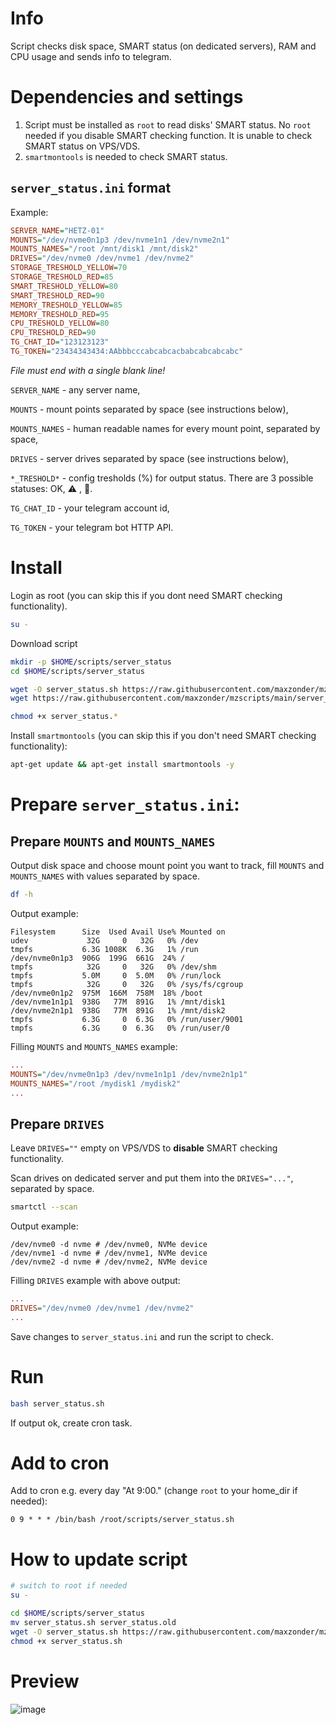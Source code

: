 # Info
Script checks disk space, SMART status (on dedicated servers), RAM and CPU usage and sends info to telegram.

# Dependencies and settings
1. Script must be installed as `root` to read disks' SMART status. No `root` needed if you disable SMART checking function. It is unable to check SMART status on VPS/VDS.
2. `smartmontools` is needed to check SMART status.

## `server_status.ini` format

Example:

```ini
SERVER_NAME="HETZ-01"
MOUNTS="/dev/nvme0n1p3 /dev/nvme1n1 /dev/nvme2n1"
MOUNTS_NAMES="/root /mnt/disk1 /mnt/disk2"
DRIVES="/dev/nvme0 /dev/nvme1 /dev/nvme2"
STORAGE_TRESHOLD_YELLOW=70
STORAGE_TRESHOLD_RED=85
SMART_TRESHOLD_YELLOW=80
SMART_TRESHOLD_RED=90
MEMORY_TRESHOLD_YELLOW=85
MEMORY_TRESHOLD_RED=95
CPU_TRESHOLD_YELLOW=80
CPU_TRESHOLD_RED=90
TG_CHAT_ID="123123123"
TG_TOKEN="23434343434:AAbbbcccabcabcacbabcabcabcabc"


```
_File must end with a single blank line!_

`SERVER_NAME` - any server name,

`MOUNTS` - mount points separated by space (see instructions below),

`MOUNTS_NAMES` - human readable names for every mount point, separated by space,

`DRIVES` - server drives separated by space (see instructions below),

`*_TRESHOLD*` - config tresholds (%) for output status. There are 3 possible statuses: OK, :warning: , :red_circle:.

`TG_CHAT_ID` - your telegram account id,

`TG_TOKEN` - your telegram bot HTTP API.


# Install

Login as root (you can skip this if you dont need SMART checking functionality).

```bash
su -
```

Download script

```bash
mkdir -p $HOME/scripts/server_status
cd $HOME/scripts/server_status

wget -O server_status.sh https://raw.githubusercontent.com/maxzonder/mzscripts/main/server_status/server_status.sh
wget https://raw.githubusercontent.com/maxzonder/mzscripts/main/server_status/server_status.ini

chmod +x server_status.*
```

Install `smartmontools` (you can skip this if you don't need SMART checking functionality):

```bash
apt-get update && apt-get install smartmontools -y
```

# Prepare `server_status.ini`:

## Prepare `MOUNTS` and `MOUNTS_NAMES`

Output disk space and choose mount point you want to track, fill `MOUNTS` and `MOUNTS_NAMES` with values separated by space.

```bash
df -h
```

Output example:

```
Filesystem      Size  Used Avail Use% Mounted on
udev             32G     0   32G   0% /dev
tmpfs           6.3G 1008K  6.3G   1% /run
/dev/nvme0n1p3  906G  199G  661G  24% /
tmpfs            32G     0   32G   0% /dev/shm
tmpfs           5.0M     0  5.0M   0% /run/lock
tmpfs            32G     0   32G   0% /sys/fs/cgroup
/dev/nvme0n1p2  975M  166M  758M  18% /boot
/dev/nvme1n1p1  938G   77M  891G   1% /mnt/disk1
/dev/nvme2n1p1  938G   77M  891G   1% /mnt/disk2
tmpfs           6.3G     0  6.3G   0% /run/user/9001
tmpfs           6.3G     0  6.3G   0% /run/user/0
```

Filling `MOUNTS` and `MOUNTS_NAMES` example:

```ini
...
MOUNTS="/dev/nvme0n1p3 /dev/nvme1n1p1 /dev/nvme2n1p1"
MOUNTS_NAMES="/root /mydisk1 /mydisk2"
...
```

## Prepare `DRIVES`

Leave `DRIVES=""` empty on VPS/VDS to **disable** SMART checking functionality.

Scan drives on dedicated server and put them into the `DRIVES="..."`, separated by space.

```bash
smartctl --scan
```

Output example:

```
/dev/nvme0 -d nvme # /dev/nvme0, NVMe device
/dev/nvme1 -d nvme # /dev/nvme1, NVMe device
/dev/nvme2 -d nvme # /dev/nvme2, NVMe device
```

Filling `DRIVES` example with above output:

```ini
...
DRIVES="/dev/nvme0 /dev/nvme1 /dev/nvme2"
...
```

Save changes to `server_status.ini` and run the script to check.

# Run

```bash
bash server_status.sh
```

If output ok, create cron task.

# Add to cron
Add to cron e.g. every day "At 9:00." (change `root` to your home_dir if needed):

```
0 9 * * * /bin/bash /root/scripts/server_status.sh
```

# How to update script

```bash
# switch to root if needed
su -

cd $HOME/scripts/server_status
mv server_status.sh server_status.old
wget -O server_status.sh https://raw.githubusercontent.com/maxzonder/mzscripts/main/server_status/server_status.sh
chmod +x server_status.sh
```

# Preview
![image](https://user-images.githubusercontent.com/73627790/189493552-fe5fea49-16b9-4342-b2a2-ca2550692aa1.png)

